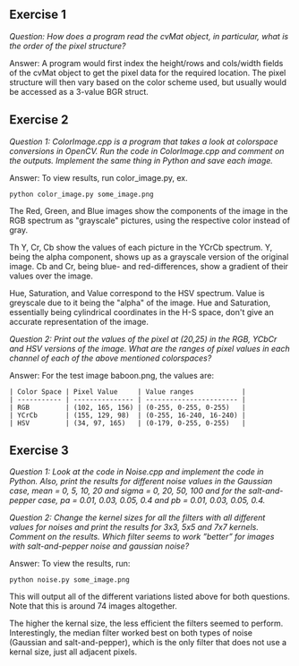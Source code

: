 ## Exercise 1

*Question: How does a program read the cvMat object, in particular, what is the order of the pixel structure?*

Answer: A program would first index the height/rows and cols/width fields of the cvMat object to get the pixel data for the required location. The pixel structure will then vary based on the color scheme used, but usually would be accessed as a 3-value BGR struct.

## Exercise 2

*Question 1: ColorImage.cpp is a program that takes a look at colorspace conversions in OpenCV. Run the code in ColorImage.cpp and comment on the outputs. Implement the same thing in Python and save each image.*

Answer: To view results, run color_image.py, ex.

    python color_image.py some_image.png

The Red, Green, and Blue images show the components of the image in the RGB spectrum as "grayscale" pictures, using the respective color instead of gray.

Th Y, Cr, Cb show the values of each picture in the YCrCb spectrum. Y, being the alpha component, shows up as a grayscale version of the original image. Cb and Cr, being blue- and red-differences, show a gradient of their values over the image.

Hue, Saturation, and Value correspond to the HSV spectrum. Value is greyscale due to it being the "alpha" of the image. Hue and Saturation, essentially being cylindrical coordinates in the H-S space, don't give an accurate representation of the image.

*Question 2: Print out the values of the pixel at (20,25) in the RGB, YCbCr and HSV versions of the image. What are the ranges of pixel values in each channel of each of the above mentioned colorspaces?*

Answer: For the test image baboon.png, the values are:

    | Color Space | Pixel Value     | Value ranges            |
    | ----------- | --------------- | ----------------------- |
    | RGB         | (102, 165, 156) | (0-255, 0-255, 0-255)   |
    | YCrCb       | (155, 129, 98)  | (0-255, 16-240, 16-240) |
    | HSV         | (34, 97, 165)   | (0-179, 0-255, 0-255)   |


## Exercise 3

*Question 1:  Look at the code in Noise.cpp and implement the code in Python. Also, print the results for different noise values in the Gaussian case, mean = 0, 5, 10, 20 and sigma = 0, 20, 50, 100 and for the salt-and-pepper case, pa = 0.01, 0.03, 0.05, 0.4 and pb = 0.01, 0.03, 0.05, 0.4.*

*Question 2: Change the kernel sizes for all the filters with all different values for noises and print the results for 3x3, 5x5 and 7x7 kernels. Comment on the results. Which filter seems to work ”better” for images with salt-and-pepper noise and gaussian noise?*

Answer: To view the results, run:

    python noise.py some_image.png

This will output all of the different variations listed above for both questions.
Note that this is around 74 images altogether.

The higher the kernal size, the less efficient the filters seemed to perform. Interestingly, the
median filter worked best on both types of noise (Gaussian and salt-and-pepper), which is the only
filter that does not use a kernal size, just all adjacent pixels.
